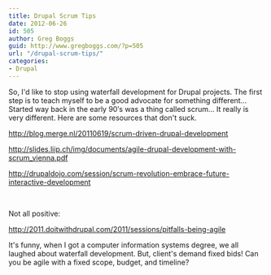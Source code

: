 ```yaml
---
title: Drupal Scrum Tips
date: 2012-06-26
id: 505
author: Greg Boggs
guid: http://www.gregboggs.com/?p=505
url: "/drupal-scrum-tips/"
categories:
- Drupal
---
```


So, I'd like to stop using waterfall development for Drupal projects. The first step is to teach myself to be a good advocate for something different&#8230; Started way back in the early 90&#8242;s was a thing called scrum&#8230; It really is very different. Here are some resources that don't suck.

<http://blog.merge.nl/20110619/scrum-driven-drupal-development>

<http://slides.liip.ch/img/documents/agile-drupal-development-with-scrum_vienna.pdf>

<http://drupaldojo.com/session/scrum-revolution-embrace-future-interactive-development>

&nbsp;

Not all positive:

<http://2011.doitwithdrupal.com/2011/sessions/pitfalls-being-agile>

It's funny, when I got a computer information systems degree, we all laughed about waterfall development. But, client's demand fixed bids! Can you be agile with a fixed scope, budget, and timeline?
